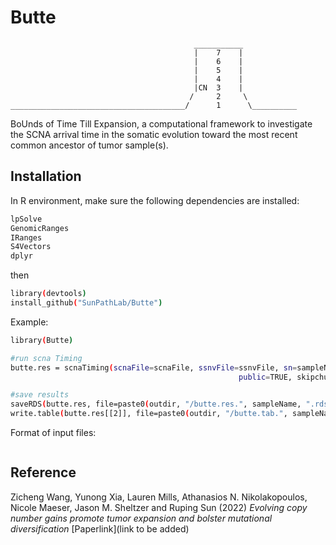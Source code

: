 # Butte

```
                                         ___________
                                         |    7    |
                                         |    6    |
                                         |    5    |
                                         |    4    |
                                         |CN  3    |
                                        /     2     \ 
_______________________________________/      1      \__________
```

BoUnds of Time Till Expansion, a computational framework to investigate the SCNA arrival time in the somatic evolution toward the most recent common ancestor of tumor sample(s).


## Installation

In R environment, make sure the following dependencies are installed:
```sh
lpSolve
GenomicRanges
IRanges
S4Vectors
dplyr
```

then
```sh
library(devtools)
install_github("SunPathLab/Butte")
```

Example:
```sh
library(Butte)

#run scna Timing
butte.res = scnaTiming(scnaFile=scnaFile, ssnvFile=ssnvFile, sn=sampleName, outname=sampleName,
                                                   public=TRUE, skipchunk = 100, B=500, pubOrSub="pubOrSub")

#save results
saveRDS(butte.res, file=paste0(outdir, "/butte.res.", sampleName, ".rds"))
write.table(butte.res[[2]], file=paste0(outdir, "/butte.tab.", sampleName, ".tsv"), sep="\t", quote=F, row.names=F)
```

Format of input files:
```sh
```

## Reference

Zicheng Wang, Yunong Xia, Lauren Mills, Athanasios N. Nikolakopoulos, Nicole Maeser, Jason M. Sheltzer and Ruping Sun (2022)
*Evolving copy number gains promote tumor expansion and bolster mutational diversification*
[Paperlink](link to be added)


